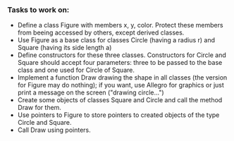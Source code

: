 ### Tasks to work on:

- Define a class Figure with members x, y, color. Protect these members from beeing accessed by others, except derived classes.
- Use Figure as a base class for classes Circle (having a radius r) and Square (having its side length a)
- Define constructors for these three classes. Constructors for Circle and Square should accept four parameters: three to be passed to the base class and one used for Circle of Square.
- Implement a function Draw drawing the shape in all classes (the version for Figure may do nothing); if you want, use Allegro for graphics or just print a message on the screen ("drawing circle...")
- Create some objects of classes Square and Circle and call the method Draw for them.
- Use pointers to Figure to store pointers to created objects of the type Circle and Square.
- Call Draw using pointers.